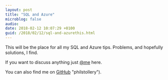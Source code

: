 ```yaml
---
layout: post
title: "SQL and Azure"
microblog: false
audio: 
date: 2018-02-12 10:07:29 +0100
guid: /2018/02/12/sql-and-azurethis.html
---
```

This will be the place for all my SQL and Azure tips. Problems, and hopefully solutions, I find.

If you want to discuss anything just [@me](https://micro.blog/philstollery) here.

You can also find me on [GitHub](https://github.com/PhilStollery) "philstollery").
